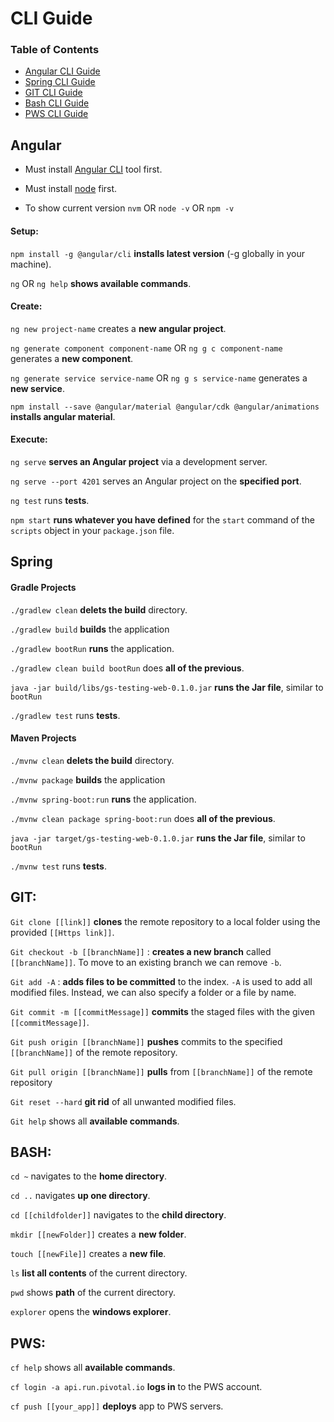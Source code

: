 # CLI Guide

### Table of Contents

* [Angular CLI Guide](#angular)
* [Spring CLI Guide](#spring)
* [GIT CLI Guide](#git)
* [Bash CLI Guide](#bash)
* [PWS CLI Guide](#pws)

## Angular

- Must install [Angular CLI](https://angular.io/cli) tool first.

- Must install [node](https://github.com/coreybutler/nvm-windows) first.

- To show current version `nvm` OR `node -v` OR `npm -v`

#### Setup:

`npm install -g @angular/cli` **installs latest version** (-g globally in your machine).

`ng` OR `ng help` **shows available commands**.

#### Create:

`ng new project-name` creates a **new angular project**.

`ng generate component component-name` OR `ng g c component-name` generates a **new component**.

`ng generate service service-name` OR `ng g s service-name` generates a **new service**.	

`npm install --save @angular/material @angular/cdk @angular/animations` **installs angular material**.

#### Execute:

`ng serve` **serves an Angular project** via a development server.

`ng serve --port 4201` serves an Angular project on the **specified port**.

`ng test` runs **tests**.

`npm start` **runs whatever you have defined** for the `start` command of the `scripts` object in your `package.json` file.

## Spring

#### Gradle Projects

`./gradlew clean` **delets the build** directory.

`./gradlew build` **builds** the application

`./gradlew bootRun` **runs** the application.

`./gradlew clean build bootRun` does **all of the previous**.

`java -jar build/libs/gs-testing-web-0.1.0.jar` **runs the Jar file**, similar to `bootRun`

`./gradlew test` runs **tests**.

#### Maven Projects

`./mvnw clean` **delets the build** directory.

`./mvnw package` **builds** the application

`./mvnw spring-boot:run` **runs** the application.

`./mvnw clean package spring-boot:run` does **all of the previous**.

`java -jar target/gs-testing-web-0.1.0.jar` **runs the Jar file**, similar to `bootRun`

`./mvnw test` runs **tests**.

## GIT:

`Git clone [[link]]` **clones** the remote repository to a local folder using the provided `[[Https link]]`. 

`Git checkout -b [[branchName]]` : **creates a new branch** called `[[branchName]]`. To move to an existing branch we can remove `-b`.

`Git add -A` : **adds files to be committed** to the index. `-A` is used to add all modified files. Instead, we can also specify a folder or a file by name.

`Git commit -m [[commitMessage]]` **commits** the staged files with the given `[[commitMessage]]`. 

`Git push origin [[branchName]]` **pushes** commits to the specified `[[branchName]]` of the remote repository.

`Git pull origin [[branchName]]` **pulls** from `[[branchName]]` of the remote repository

`Git reset --hard` **git rid** of all unwanted modified files.

`Git help` shows all **available commands**.

## BASH:

`cd ~` navigates to the **home directory**.

`cd ..` navigates **up one directory**.

`cd [[childfolder]]` navigates to the **child directory**.

`mkdir [[newFolder]]` creates a **new folder**.

`touch [[newFile]]` creates a **new file**.

`ls` **list all contents** of the current directory.

`pwd` shows **path** of the current directory.

`explorer` opens the **windows explorer**.

## PWS:
	
`cf help` shows all **available commands**.

`cf login -a api.run.pivotal.io` **logs in** to the PWS account.

`cf push [[your_app]]` **deploys** app to PWS servers.